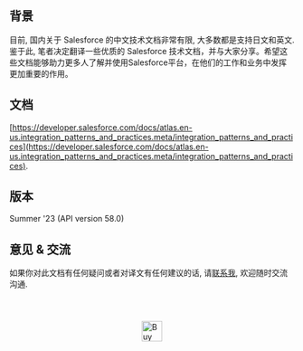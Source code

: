 ## 背景

目前, 国内关于 Salesforce 的中文技术文档非常有限, 大多数都是支持日文和英文. 鉴于此, 笔者决定翻译一些优质的 Salesforce 技术文档，并与大家分享。希望这些文档能够助力更多人了解并使用Salesforce平台，在他们的工作和业务中发挥更加重要的作用。

## 文档

[https://developer.salesforce.com/docs/atlas.en-us.integration_patterns_and_practices.meta/integration_patterns_and_practices](https://developer.salesforce.com/docs/atlas.en-us.integration_patterns_and_practices.meta/integration_patterns_and_practices).
 ## 版本

Summer '23 (API version 58.0)

## 意见 & 交流

如果你对此文档有任何疑问或者对译文有任何建议的话, 请[联系我](mailto:translate.salesforce.techdocs@gmail.com), 欢迎随时交流沟通.


<div style="display: flex; justify-content: center; align-items: center; margin-top:4em">
    <a href=" https://dyncan.com/sponsor" target="_blank">
        <img height="36"
            style="border:0px; height:36px; cursor:pointer"
            src="https://storage.ko-fi.com/cdn/kofi3.png?v=3" 
            border="0" alt="Buy Me a Coffee" />
    </a>
</div>